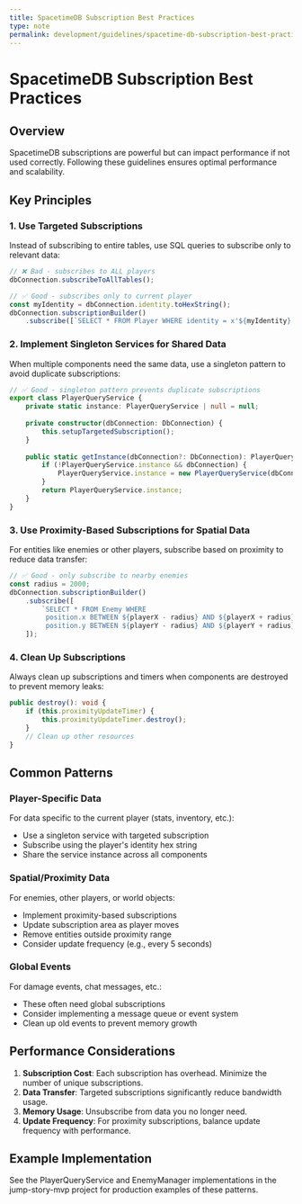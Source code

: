 ```yaml
---
title: SpacetimeDB Subscription Best Practices
type: note
permalink: development/guidelines/spacetime-db-subscription-best-practices
---
```


# SpacetimeDB Subscription Best Practices

## Overview
SpacetimeDB subscriptions are powerful but can impact performance if not used correctly. Following these guidelines ensures optimal performance and scalability.

## Key Principles

### 1. Use Targeted Subscriptions
Instead of subscribing to entire tables, use SQL queries to subscribe only to relevant data:

```typescript
// ❌ Bad - subscribes to ALL players
dbConnection.subscribeToAllTables();

// ✅ Good - subscribes only to current player
const myIdentity = dbConnection.identity.toHexString();
dbConnection.subscriptionBuilder()
    .subscribe([`SELECT * FROM Player WHERE identity = x'${myIdentity}'`]);
```

### 2. Implement Singleton Services for Shared Data
When multiple components need the same data, use a singleton pattern to avoid duplicate subscriptions:

```typescript
// ✅ Good - singleton pattern prevents duplicate subscriptions
export class PlayerQueryService {
    private static instance: PlayerQueryService | null = null;
    
    private constructor(dbConnection: DbConnection) {
        this.setupTargetedSubscription();
    }
    
    public static getInstance(dbConnection?: DbConnection): PlayerQueryService | null {
        if (!PlayerQueryService.instance && dbConnection) {
            PlayerQueryService.instance = new PlayerQueryService(dbConnection);
        }
        return PlayerQueryService.instance;
    }
}
```

### 3. Use Proximity-Based Subscriptions for Spatial Data
For entities like enemies or other players, subscribe based on proximity to reduce data transfer:

```typescript
// ✅ Good - only subscribe to nearby enemies
const radius = 2000;
dbConnection.subscriptionBuilder()
    .subscribe([
        `SELECT * FROM Enemy WHERE 
         position.x BETWEEN ${playerX - radius} AND ${playerX + radius} AND 
         position.y BETWEEN ${playerY - radius} AND ${playerY + radius}`
    ]);
```

### 4. Clean Up Subscriptions
Always clean up subscriptions and timers when components are destroyed to prevent memory leaks:

```typescript
public destroy(): void {
    if (this.proximityUpdateTimer) {
        this.proximityUpdateTimer.destroy();
    }
    // Clean up other resources
}
```

## Common Patterns

### Player-Specific Data
For data specific to the current player (stats, inventory, etc.):
- Use a singleton service with targeted subscription
- Subscribe using the player's identity hex string
- Share the service instance across all components

### Spatial/Proximity Data
For enemies, other players, or world objects:
- Implement proximity-based subscriptions
- Update subscription area as player moves
- Remove entities outside proximity range
- Consider update frequency (e.g., every 5 seconds)

### Global Events
For damage events, chat messages, etc.:
- These often need global subscriptions
- Consider implementing a message queue or event system
- Clean up old events to prevent memory growth

## Performance Considerations

1. **Subscription Cost**: Each subscription has overhead. Minimize the number of unique subscriptions.
2. **Data Transfer**: Targeted subscriptions significantly reduce bandwidth usage.
3. **Memory Usage**: Unsubscribe from data you no longer need.
4. **Update Frequency**: For proximity subscriptions, balance update frequency with performance.

## Example Implementation
See the PlayerQueryService and EnemyManager implementations in the jump-story-mvp project for production examples of these patterns.